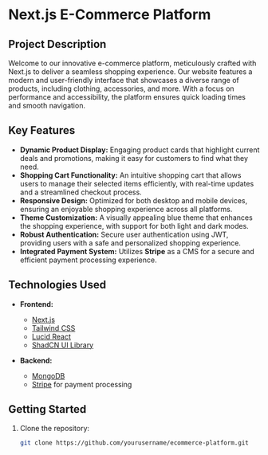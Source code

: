 # Next.js E-Commerce Platform

## Project Description

Welcome to our innovative e-commerce platform, meticulously crafted with Next.js to deliver a seamless shopping experience. Our website features a modern and user-friendly interface that showcases a diverse range of products, including clothing, accessories, and more. With a focus on performance and accessibility, the platform ensures quick loading times and smooth navigation.

## Key Features

- **Dynamic Product Display:** Engaging product cards that highlight current deals and promotions, making it easy for customers to find what they need.
- **Shopping Cart Functionality:** An intuitive shopping cart that allows users to manage their selected items efficiently, with real-time updates and a streamlined checkout process.
- **Responsive Design:** Optimized for both desktop and mobile devices, ensuring an enjoyable shopping experience across all platforms.
- **Theme Customization:** A visually appealing blue theme that enhances the shopping experience, with support for both light and dark modes.
- **Robust Authentication:** Secure user authentication using JWT, providing users with a safe and personalized shopping experience.
- **Integrated Payment System:** Utilizes **Stripe** as a CMS for a secure and efficient payment processing experience.

## Technologies Used

- **Frontend:**
  - [Next.js](https://nextjs.org/)
  - [Tailwind CSS](https://tailwindcss.com/)
  - [Lucid React](https://lucid.co/)
  - [ShadCN UI Library](https://ui.shadcn.com/)

- **Backend:**
  - [MongoDB](https://www.mongodb.com/)
  - [Stripe](https://stripe.com/) for payment processing

## Getting Started

1. Clone the repository:
   ```bash
   git clone https://github.com/yourusername/ecommerce-platform.git
